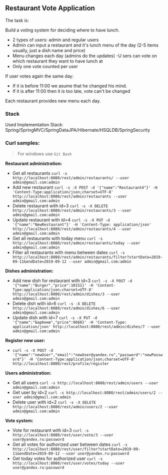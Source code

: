 ## Restaurant Vote Application

The task is:

Build a voting system for deciding where to have lunch.

- 2 types of users: admin and regular users
- Admin can input a restaurant and it's lunch menu of the day (2-5 items usually, just a dish name and price)
- Menu changes each day (admins do the updates)
-U sers can vote on which restaurant they want to have lunch at
- Only one vote counted per user

If user votes again the same day:
- If it is before 11:00 we asume that he changed his mind.
- If it is after 11:00 then it is too late, vote can't be changed

Each restaurant provides new menu each day.

### Stack
Used Implementation Stack: Spring/SpringMVC/SpringDataJPA/Hibernate/HSQLDB/SpringSecurity

### Curl samples:
> For windows use `Git Bash`

**Restaurant administration:**
- Get all restaurants
`curl -s http://localhost:8080/rest/admin/restaurants/ --user admin@gmail.com:admin`
- Add new restaurant
`curl -s -X POST -d '{"name":"Restaurant4"}' -H 'Content-Type:application/json;charset=UTF-8' http://localhost:8080/rest/admin/restaurants --user admin@gmail.com:admin`
- Delete restaurant with id=3
`curl -s -X DELETE http://localhost:8080/rest/admin/restaurants/3 --user admin@gmail.com:admin`
- Update restaurant with id=4
`curl -s -X PUT -d '{"name":"NewRestaurant"}' -H 'Content-Type: application/json' http://localhost:8080/rest/admin/restaurants/4 --user admin@gmail.com:admin`
- Get all restaurants with today menu
`curl -s http://localhost:8080/rest/admin/restaurants/today --user admin@gmail.com:admin`
- Filter all restaurants with menu between dates
`curl -s http://localhost:8080/rest/admin/restaurants/filter?startDate=2019-09-11&endDate=2019-09-12 --user admin@gmail.com:admin`

**Dishes administration:**
- Add new dish for restaurant with id=3
`curl -s -X POST -d '{"name":"Burger","price":10151}' -H 'Content-Type:application/json;charset=UTF-8' http://localhost:8080/rest/admin/dishes/3 --user admin@gmail.com:admin`
- Delete dish with id=6
`curl -s -X DELETE http://localhost:8080/rest/admin/dishes/6 --user admin@gmail.com:admin`
- Update dish with id=7
`curl -s -X PUT -d '{"name":"Барбекю","price":9660}' -H 'Content-Type: application/json' http://localhost:8080/rest/admin/dishes/7 --user admin@gmail.com:admin`

**Register new user:**
- `curl -s -X POST -d '{"name":"newUser","email":"newUser@yandex.ru","password":"newPassword"}' -H 'Content-Type:application/json;charset=UTF-8' http://localhost:8080/rest/profile/register`

**Users administration:**
- Get all users
`curl -s http://localhost:8080/rest/admin/users --user admin@gmail.com:admin`
- Get user by id=2
`curl -s http://localhost:8080/rest/admin/users/2 --user admin@gmail.com:admin`
- Delete user with id=2
`curl -s -X DELETE http://localhost:8080/rest/admin/users/2 --user admin@gmail.com:admin`

**Vote system:**
- Vote for restaurant with id=3
`curl -s http://localhost:8080/rest/user/vote/3 --user user@yandex.ru:password`
- Get all votes for authorized user between dates
`curl -s http://localhost:8080/rest/user/filter?startDate=2019-09-11&endDate=2019-09-12 --user user@yandex.ru:password`
- Get today votes for authorized user
`curl -s http://localhost:8080/rest/user/votes/today --user user@yandex.ru:password`
